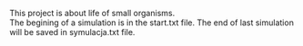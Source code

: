This project is about life of small organisms.  
The begining of a simulation is in the start.txt file.
The end of last simulation will be saved in symulacja.txt file.
